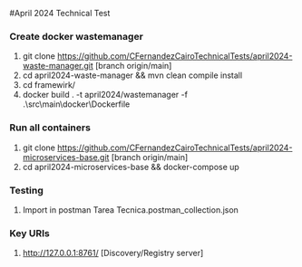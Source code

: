 #April 2024 Technical Test

### Create docker wastemanager
1. git clone https://github.com/CFernandezCairoTechnicalTests/april2024-waste-manager.git [branch origin/main]
2. cd april2024-waste-manager && mvn clean compile install
3. cd framewirk/
4. docker build . -t april2024/wastemanager -f .\src\main\docker\Dockerfile

### Run all containers
1. git clone https://github.com/CFernandezCairoTechnicalTests/april2024-microservices-base.git [branch origin/main]
2. cd april2024-microservices-base && docker-compose up

### Testing
1. Import in postman Tarea Tecnica.postman_collection.json

### Key URIs
1. http://127.0.0.1:8761/ [Discovery/Registry server]




